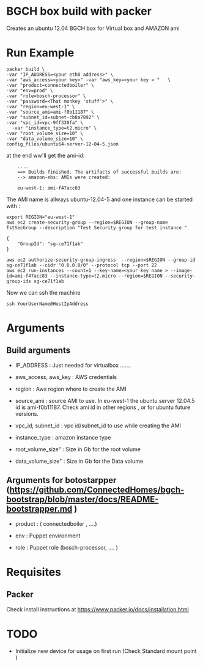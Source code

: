 # BGCH box build with packer 

Creates an ubuntu 12.04 BGCH box for Virtual box and AMAZON ami 

# Run Example 

	packer build \ 
  	-var "IP_ADDRESS=<your eth0 address>" \ 
  	-var "aws_access=<your key>" -var "aws_key=<your key > "   \ 
  	-var "product=connectedboiler" \
  	-var "env=prod" \
  	-var "role=bosch-processor" \
  	-var "password=<That monkey 'stuff'>" \
  	-var "region=eu-west-1" \
  	-var "source_ami=ami-f0b11187" \
  	-var "subnet_id=subnet-cb8a7892" \
  	-var "vpc_id=vpc-9ff330fa" \
	  -var "instance_type=t2.micro" \
  	-var "root_volume_size=10" \
  	-var "data_volume_size=10" \
  	config_files/ubuntu64-server-12-04-5.json

at the end ww'll get the ami-id:

		....
		==> Builds finished. The artifacts of successful builds are:
		--> amazon-ebs: AMIs were created:
		
		eu-west-1: ami-f47acc83


The AMI  name is  allways ubuntu-12.04-5 and one instance can be started with :

	export REGION="eu-west-1"
	aws ec2 create-security-group --region=$REGION --group-name TstSecGroup --description "Test Security group for test instance " 

	{
    	"GroupId": "sg-ce71f1ab"
	}

	aws ec2 authorize-security-group-ingress  --region=$REGION --group-id sg-ce71f1ab --cidr "0.0.0.0/0" --protocol tcp --port 22
	aws ec2 run-instances --count=1 --key-name=<your key name > --image-id=ami-f47acc83 --instance-type=t2.micro --region=$REGION --security-group-ids sg-ce71f1ab

Now we can ssh the machine 

	ssh YourUserName@HostIpAddress

# Arguments 

## Build arguments 

* IP_ADDRESS : Just needed for virtualbox .......

* aws_access, aws_key : AWS credentials 

* region :  Aws region where to create the AMI 

* source_ami : source AMI to use. In eu-west-1 the ubuntu server 12.04.5 id is ami-f0b11187. Check ami id in other regions , or for ubuntu future versions. 
 
* vpc_id, subnet_id : vpc id/subnet_id to use while creating the AMI 

* instance_type : amazon instance type 

* root_volume_size"  : Size in Gb for the root volume

* data_volume_size"   : Size in Gb for the Data  volume

## Arguments for botostarpper  (https://github.com/ConnectedHomes/bgch-bootstrap/blob/master/docs/README-bootstrapper.md )

* product   :  ( connectedboiler , ....) 

* env :  Puppet environment

* role :  Puppet role (bosch-processor, .... )

# Requisites

## Packer 

Check install instructions at https://www.packer.io/docs/installation.html

# TODO

* Initialize new device for usage on first run  (Check Standard mount point )
